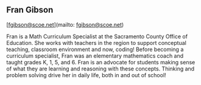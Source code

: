 ## Fran Gibson

[fgibson@scoe.net](mailto: fgibson@scoe.net)

Fran is a Math Curriculum Specialist at the Sacramento County Office of Education.  She works with teachers in the region to support conceptual teaching, classroom environment and now, coding!  Before becoming a curriculum specialist, Fran was an elementary mathematics coach and taught grades K, 1, 5, and 6.  Fran is an advocate for students making sense of what they are learning and reasoning with these concepts.  Thinking and problem solving drive her in daily life, both in and out of school!
